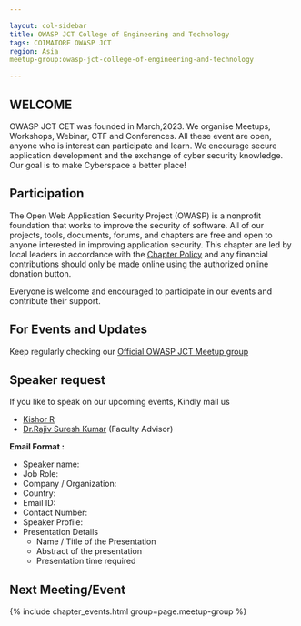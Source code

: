 ```yaml
---

layout: col-sidebar
title: OWASP JCT College of Engineering and Technology
tags: COIMATORE OWASP JCT
region: Asia
meetup-group:owasp-jct-college-of-engineering-and-technology

---
```


## WELCOME

<!-- <img src="assets/images/logo/logo_text.png"/> -->

OWASP JCT CET was founded in March,2023. We organise Meetups, Workshops, Webinar, CTF and Conferences. All these event are open, anyone who is interest can participate and learn. We encourage secure application development and the exchange of cyber security knowledge. Our goal is to make Cyberspace a better place!


## Participation
The Open Web Application Security Project (OWASP) is a nonprofit foundation that works to improve the security of software. All of our projects, tools, documents, forums, and chapters are free and open to anyone interested in improving application security. This chapter are led by local leaders in accordance with the [Chapter Policy](https://owasp.org/www-policy/) and any financial contributions should only be made online using the authorized online donation button.

Everyone is welcome and encouraged to participate in our events and contribute their support.

## For Events and Updates
Keep regularly checking our [Official OWASP JCT Meetup group](https://www.meetup.com/owasp-jct-college-of-engineering-and-technology/)

## Speaker request
If you like to speak on our upcoming events, Kindly mail us
* [Kishor R](mailto:kishor.ravi@owasp.org)
* [Dr.Rajiv Suresh Kumar](mailto:rajiv_suresh.kumar@owasp.org) (Faculty Advisor)

**Email Format :**

- Speaker name:
- Job Role:
- Company / Organization:
- Country:
- Email ID:
- Contact Number:
- Speaker Profile:
- Presentation Details
    - Name / Title of the Presentation
    - Abstract of the presentation
    - Presentation time required
    
    
Next Meeting/Event <!-- You should keep this section as it will populate your meetup events -->
---------------------
{% include chapter_events.html group=page.meetup-group %}


